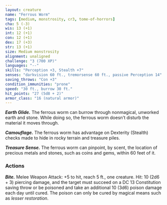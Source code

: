 ```yaml
---
layout: creature
name: "Ferrous Worm"
tags: [medium, monstrosity, cr3, tome-of-horrors]
cha: 5 (-3)
wis: 13 (+1)
int: 12 (+1)
con: 12 (+1)
dex: 17 (+3)
str: 13 (+1)
size: Medium monstrosity
alignment: unaligned
challenge: "3 (700 XP)"
languages: "--"
skills: "Perception +3, Stealth +7"
senses: "darkvision 60 ft., tremorsense 60 ft., passive Perception 14"
saving_throws: "Con +3"
condition_immunities: "prone"
speed: "30 ft., burrow 30 ft."
hit_points: "27 (5d8 + 2)"
armor_class: "16 (natural armor)"
---
```


***Earth Glide.*** The ferrous worm can burrow through nonmagical,
unworked earth and stone. While doing so, the ferrous worm doesn’t
disturb the material it moves through.

***Camouflage.*** The ferrous worm has advantage on Dexterity (Stealth)
checks made to hide in rocky terrain and treasure piles.

***Treasure Sense.*** The ferrous worm can pinpoint, by scent, the location
of precious metals and stones, such as coins and gems, within 60 feet of it.

### Actions

***Bite.*** Melee Weapon Attack: +5 to hit, reach 5 ft., one creature. Hit:
10 (2d6 + 3) piercing damage, and the target must succeed on a DC 13
Constitution saving throw or be poisoned and take an additional 10 (3d6)
poison damage each day until cured. The poison can only be cured by
magical means such as <i>lesser restoration</i>.
